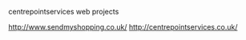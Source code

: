 centrepointservices web projects

http://www.sendmyshopping.co.uk/
http://centrepointservices.co.uk/

